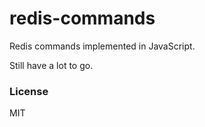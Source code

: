 # redis-commands

Redis commands implemented in JavaScript.

Still have a lot to go.


### License
MIT
